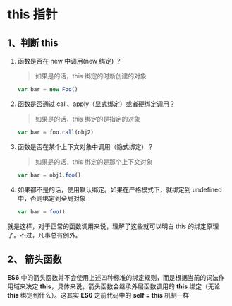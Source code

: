 # this 指针

## 1、判断 this

1. 函数是否在 new 中调用(new 绑定) ？

   > 如果是的话，this 绑定的时新创建的对象

   ```javascript
   var bar = new Foo()
   ```

2. 函数是否通过 call、apply（显式绑定）或者硬绑定调用？

   > 如果是的话，this 绑定的是指定的对象

   ```javascript
   var bar = foo.call(obj2)
   ```

3. 函数是否在某个上下文对象中调用（隐式绑定）？

   > 如果是的话，this 绑定的是那个上下文对象

   ```javascript
   var bar = obj1.foo()
   ```

4. 如果都不是的话，使用默认绑定。如果在严格模式下，就绑定到 undefined 中，否则绑定到全局对象

   ```javascript
   var bar = foo()
   ```

就是这样，对于正常的函数调用来说，理解了这些就可以明白 this 的绑定原理了。不过，凡事总有例外。

## 2、 箭头函数

**ES6** 中的箭头函数并不会使用上述四种标准的绑定规则，而是根据当前的词法作用域来决定 **this**，具体来说，箭头函数会继承外层函数调用的 **this** 绑定（无论 **this** 绑定到什么）。这其实 **ES6** 之前代码中的 **self = this** 机制一样
